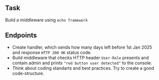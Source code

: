## Task
Build a middleware using `echo framework`

## Endpoints
- Create handler, which sends how many days left before 1st Jan 2025 and response `HTTP 200 OK` status code.
- Build middleware that checks HTTP header `User-Role` presents and contain admin and prints `"red button user detected"` to the console.
- Think about coding standarts and best practices. Try to create a good code-structure.

